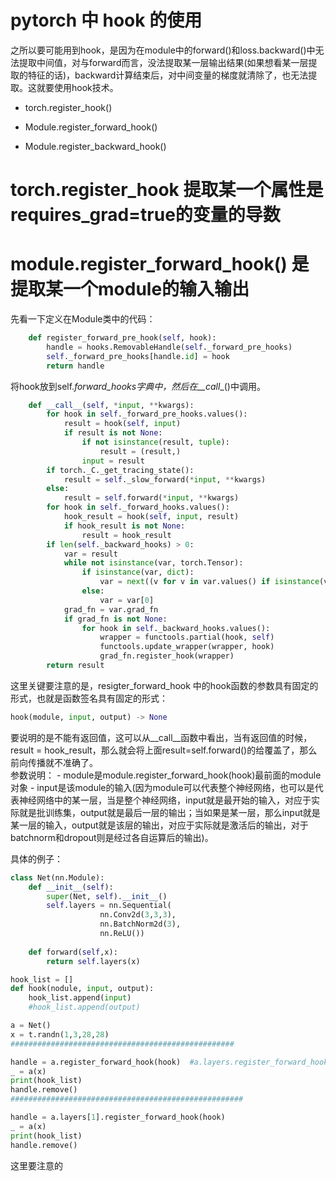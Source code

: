 # pytorch 中 hook 的使用
之所以要可能用到hook，是因为在module中的forward()和loss.backward()中无法提取中间值，对与forward而言，没法提取某一层输出结果(如果想看某一层提取的特征的话)，backward计算结束后，对中间变量的梯度就清除了，也无法提取。这就要使用hook技术。    
- torch.register_hook()

- Module.register_forward_hook()

- Module.register_backward_hook()

# torch.register_hook 提取某一个属性是requires_grad=true的变量的导数

# module.register_forward_hook() 是提取某一个module的输入输出
先看一下定义在Module类中的代码：
```python
    def register_forward_pre_hook(self, hook):
        handle = hooks.RemovableHandle(self._forward_pre_hooks)
        self._forward_pre_hooks[handle.id] = hook
        return handle
```
将hook放到self._forward_hooks字典中，然后在__call__()中调用。
```python
    def __call__(self, *input, **kwargs):
        for hook in self._forward_pre_hooks.values():
            result = hook(self, input)
            if result is not None:
                if not isinstance(result, tuple):
                    result = (result,)
                input = result
        if torch._C._get_tracing_state():
            result = self._slow_forward(*input, **kwargs)
        else:
            result = self.forward(*input, **kwargs)
        for hook in self._forward_hooks.values():
            hook_result = hook(self, input, result)
            if hook_result is not None:
                result = hook_result
        if len(self._backward_hooks) > 0:
            var = result
            while not isinstance(var, torch.Tensor):
                if isinstance(var, dict):
                    var = next((v for v in var.values() if isinstance(v, torch.Tensor)))
                else:
                    var = var[0]
            grad_fn = var.grad_fn
            if grad_fn is not None:
                for hook in self._backward_hooks.values():
                    wrapper = functools.partial(hook, self)
                    functools.update_wrapper(wrapper, hook)
                    grad_fn.register_hook(wrapper)
        return result
```
这里关键要注意的是，resigter_forward_hook 中的hook函数的参数具有固定的形式，也就是函数签名具有固定的形式：  

```python
hook(module, input, output) -> None
```
要说明的是不能有返回值，这可以从__call__函数中看出，当有返回值的时候，result = hook_result，那么就会将上面result=self.forward()的给覆盖了，那么前向传播就不准确了。  
参数说明： 
    - module是module.register_forward_hook(hook)最前面的module对象
    - input是该module的输入(因为module可以代表整个神经网络，也可以是代表神经网络中的某一层，当是整个神经网络，input就是最开始的输入，对应于实际就是批训练集，output就是最后一层的输出；当如果是某一层，那么input就是某一层的输入，output就是该层的输出，对应于实际就是激活后的输出，对于batchnorm和dropout则是经过各自运算后的输出)。

具体的例子：

```python
class Net(nn.Module):
    def __init__(self):
        super(Net, self).__init__()
        self.layers = nn.Sequential(
                    nn.Conv2d(3,3,3),
                    nn.BatchNorm2d(3),
                    nn.ReLU())
        
    def forward(self,x):
        return self.layers(x)

hook_list = []
def hook(nodule, input, output):
    hook_list.append(input)
    #hook_list.append(output)

a = Net()
x = t.randn(1,3,28,28)
##################################################

handle = a.register_forward_hook(hook)  #a.layers.register_forward_hook(hook)
_ = a(x)
print(hook_list)
handle.remove()
####################################################

handle = a.layers[1].register_forward_hook(hook)
_ = a(x)
print(hook_list)
handle.remove()
```
这里要注意的
